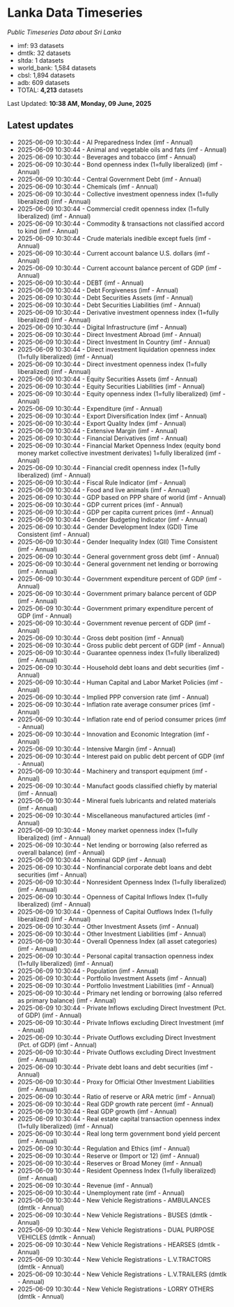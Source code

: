 # Lanka Data Timeseries
*Public Timeseries Data about Sri Lanka*

* imf: 93 datasets
* dmtlk: 32 datasets
* sltda: 1 datasets
* world_bank: 1,584 datasets
* cbsl: 1,894 datasets
* adb: 609 datasets
* TOTAL: **4,213** datasets

Last Updated: **10:38 AM, Monday, 09 June, 2025**

## Latest updates

* 2025-06-09 10:30:44 - AI Preparedness Index (imf - Annual)
* 2025-06-09 10:30:44 - Animal and vegetable oils and fats (imf - Annual)
* 2025-06-09 10:30:44 - Beverages and tobacco (imf - Annual)
* 2025-06-09 10:30:44 - Bond openness index (1=fully liberalized) (imf - Annual)
* 2025-06-09 10:30:44 - Central Government Debt (imf - Annual)
* 2025-06-09 10:30:44 - Chemicals (imf - Annual)
* 2025-06-09 10:30:44 - Collective investment openness index (1=fully liberalized) (imf - Annual)
* 2025-06-09 10:30:44 - Commercial credit openness index (1=fully liberalized) (imf - Annual)
* 2025-06-09 10:30:44 - Commodity & transactions not classified accord to kind (imf - Annual)
* 2025-06-09 10:30:44 - Crude materials inedible except fuels (imf - Annual)
* 2025-06-09 10:30:44 - Current account balance U.S. dollars (imf - Annual)
* 2025-06-09 10:30:44 - Current account balance percent of GDP (imf - Annual)
* 2025-06-09 10:30:44 - DEBT (imf - Annual)
* 2025-06-09 10:30:44 - Debt Forgiveness (imf - Annual)
* 2025-06-09 10:30:44 - Debt Securities Assets (imf - Annual)
* 2025-06-09 10:30:44 - Debt Securities Liabilities (imf - Annual)
* 2025-06-09 10:30:44 - Derivative investment openness index (1=fully liberalized) (imf - Annual)
* 2025-06-09 10:30:44 - Digital Infrastructure (imf - Annual)
* 2025-06-09 10:30:44 - Direct Investment Abroad (imf - Annual)
* 2025-06-09 10:30:44 - Direct Investment In Country (imf - Annual)
* 2025-06-09 10:30:44 - Direct investment liquidation openness index (1=fully liberalized) (imf - Annual)
* 2025-06-09 10:30:44 - Direct investment openness index (1=fully liberalized) (imf - Annual)
* 2025-06-09 10:30:44 - Equity Securities Assets (imf - Annual)
* 2025-06-09 10:30:44 - Equity Securities Liabilities (imf - Annual)
* 2025-06-09 10:30:44 - Equity openness index (1=fully liberalized) (imf - Annual)
* 2025-06-09 10:30:44 - Expenditure (imf - Annual)
* 2025-06-09 10:30:44 - Export Diversification Index (imf - Annual)
* 2025-06-09 10:30:44 - Export Quality Index (imf - Annual)
* 2025-06-09 10:30:44 - Extensive Margin (imf - Annual)
* 2025-06-09 10:30:44 - Financial Derivatives (imf - Annual)
* 2025-06-09 10:30:44 - Financial Market Openness Index (equity bond money market collective investment derivates) 1=fully liberalized (imf - Annual)
* 2025-06-09 10:30:44 - Financial credit openness index (1=fully liberalized) (imf - Annual)
* 2025-06-09 10:30:44 - Fiscal Rule Indicator (imf - Annual)
* 2025-06-09 10:30:44 - Food and live animals (imf - Annual)
* 2025-06-09 10:30:44 - GDP based on PPP share of world (imf - Annual)
* 2025-06-09 10:30:44 - GDP current prices (imf - Annual)
* 2025-06-09 10:30:44 - GDP per capita current prices (imf - Annual)
* 2025-06-09 10:30:44 - Gender Budgeting Indicator (imf - Annual)
* 2025-06-09 10:30:44 - Gender Development Index (GDI) Time Consistent (imf - Annual)
* 2025-06-09 10:30:44 - Gender Inequality Index (GII) Time Consistent (imf - Annual)
* 2025-06-09 10:30:44 - General government gross debt (imf - Annual)
* 2025-06-09 10:30:44 - General government net lending or borrowing (imf - Annual)
* 2025-06-09 10:30:44 - Government expenditure percent of GDP (imf - Annual)
* 2025-06-09 10:30:44 - Government primary balance percent of GDP (imf - Annual)
* 2025-06-09 10:30:44 - Government primary expenditure percent of GDP (imf - Annual)
* 2025-06-09 10:30:44 - Government revenue percent of GDP (imf - Annual)
* 2025-06-09 10:30:44 - Gross debt position (imf - Annual)
* 2025-06-09 10:30:44 - Gross public debt percent of GDP (imf - Annual)
* 2025-06-09 10:30:44 - Guarantee openness index (1=fully liberalized) (imf - Annual)
* 2025-06-09 10:30:44 - Household debt loans and debt securities (imf - Annual)
* 2025-06-09 10:30:44 - Human Capital and Labor Market Policies (imf - Annual)
* 2025-06-09 10:30:44 - Implied PPP conversion rate (imf - Annual)
* 2025-06-09 10:30:44 - Inflation rate average consumer prices (imf - Annual)
* 2025-06-09 10:30:44 - Inflation rate end of period consumer prices (imf - Annual)
* 2025-06-09 10:30:44 - Innovation and Economic Integration (imf - Annual)
* 2025-06-09 10:30:44 - Intensive Margin (imf - Annual)
* 2025-06-09 10:30:44 - Interest paid on public debt percent of GDP (imf - Annual)
* 2025-06-09 10:30:44 - Machinery and transport equipment (imf - Annual)
* 2025-06-09 10:30:44 - Manufact goods classified chiefly by material (imf - Annual)
* 2025-06-09 10:30:44 - Mineral fuels lubricants and related materials (imf - Annual)
* 2025-06-09 10:30:44 - Miscellaneous manufactured articles (imf - Annual)
* 2025-06-09 10:30:44 - Money market openness index (1=fully liberalized) (imf - Annual)
* 2025-06-09 10:30:44 - Net lending or borrowing (also referred as overall balance) (imf - Annual)
* 2025-06-09 10:30:44 - Nominal GDP (imf - Annual)
* 2025-06-09 10:30:44 - Nonfinancial corporate debt loans and debt securities (imf - Annual)
* 2025-06-09 10:30:44 - Nonresident Openness Index (1=fully liberalized) (imf - Annual)
* 2025-06-09 10:30:44 - Openness of Capital Inflows Index (1=fully liberalized) (imf - Annual)
* 2025-06-09 10:30:44 - Openness of Capital Outflows Index (1=fully liberalized) (imf - Annual)
* 2025-06-09 10:30:44 - Other Investment Assets (imf - Annual)
* 2025-06-09 10:30:44 - Other Investment Liabilities (imf - Annual)
* 2025-06-09 10:30:44 - Overall Openness Index (all asset categories) (imf - Annual)
* 2025-06-09 10:30:44 - Personal capital transaction openness index (1=fully liberalized) (imf - Annual)
* 2025-06-09 10:30:44 - Population (imf - Annual)
* 2025-06-09 10:30:44 - Portfolio Investment Assets (imf - Annual)
* 2025-06-09 10:30:44 - Portfolio Investment Liabilities (imf - Annual)
* 2025-06-09 10:30:44 - Primary net lending or borrowing (also referred as primary balance) (imf - Annual)
* 2025-06-09 10:30:44 - Private Inflows excluding Direct Investment (Pct. of GDP) (imf - Annual)
* 2025-06-09 10:30:44 - Private Inflows excluding Direct Investment (imf - Annual)
* 2025-06-09 10:30:44 - Private Outflows excluding Direct Investment (Pct. of GDP) (imf - Annual)
* 2025-06-09 10:30:44 - Private Outflows excluding Direct Investment (imf - Annual)
* 2025-06-09 10:30:44 - Private debt loans and debt securities (imf - Annual)
* 2025-06-09 10:30:44 - Proxy for Official Other Investment Liabilities (imf - Annual)
* 2025-06-09 10:30:44 - Ratio of reserve or ARA metric (imf - Annual)
* 2025-06-09 10:30:44 - Real GDP growth rate percent (imf - Annual)
* 2025-06-09 10:30:44 - Real GDP growth (imf - Annual)
* 2025-06-09 10:30:44 - Real estate capital transaction openness index (1=fully liberalized) (imf - Annual)
* 2025-06-09 10:30:44 - Real long term government bond yield percent (imf - Annual)
* 2025-06-09 10:30:44 - Regulation and Ethics (imf - Annual)
* 2025-06-09 10:30:44 - Reserve or (Import or 12) (imf - Annual)
* 2025-06-09 10:30:44 - Reserves or Broad Money (imf - Annual)
* 2025-06-09 10:30:44 - Resident Openness Index (1=fully liberalized) (imf - Annual)
* 2025-06-09 10:30:44 - Revenue (imf - Annual)
* 2025-06-09 10:30:44 - Unemployment rate (imf - Annual)
* 2025-06-09 10:30:44 - New Vehicle Registrations - AMBULANCES (dmtlk - Annual)
* 2025-06-09 10:30:44 - New Vehicle Registrations - BUSES (dmtlk - Annual)
* 2025-06-09 10:30:44 - New Vehicle Registrations - DUAL PURPOSE VEHICLES (dmtlk - Annual)
* 2025-06-09 10:30:44 - New Vehicle Registrations - HEARSES (dmtlk - Annual)
* 2025-06-09 10:30:44 - New Vehicle Registrations - L.V.TRACTORS (dmtlk - Annual)
* 2025-06-09 10:30:44 - New Vehicle Registrations - L.V.TRAILERS (dmtlk - Annual)
* 2025-06-09 10:30:44 - New Vehicle Registrations - LORRY OTHERS (dmtlk - Annual)